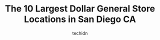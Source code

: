 ---
layout: ampstory
image: https://i0.wp.com/www.depkes.org/wp-content/uploads/2023/06/dollar-general-0-in-san-diego-ca-1685965348.jpeg?resize=640,853
author: techidn
featured: false
description: Discover the impressive array of Dollar General options in San Diego CA, where you can find 10 of the largest Dollar General establishments in the area. From renowned classics to hidden gems
title: The 10 Largest Dollar General Store Locations in San Diego CA
cover:
   title: The 10 Largest Dollar General Store Locations in San Diego CA
   subtitle: Rickpate
   background: https://www.depkes.org/wp-content/uploads/2023/06/dollar-general-0-in-san-diego-ca-1685965348.jpeg

pages: 
 - layout: thirds
   top: <h1>#1 99 Cents Only Stores</h1>
   bottom: "<p>One self checkout register for one supervised area with most common dollar deals items people often run in and out of the store for.  Do it for me at.least.  I just nee</p>"
   background: https://www.depkes.org/wp-content/uploads/2023/06/dollar-general-1-in-san-diego-ca-1685965348.jpeg
   backgroundblur: true
 - layout: thirds
   top: <h1>#2 99 Cents Only Stores</h1>
   bottom: "<p>4140 Clairemont Mesa Blvd, San Diego, CA 92117, United States</p>"
   background: https://www.depkes.org/wp-content/uploads/2023/06/dollar-general-2-in-san-diego-ca-1685965349.jpeg
   cta:
      link: https://www.depkes.org/blog/the-10-largest-dollar-general-store-locations-in-san-diego-ca/
      text: The 10 Largest Dollar General Store Locations in San Diego CA
 - layout: thirds
   top: <h1>#3 Dollar Tree</h1>
   bottom: "<p>6 N Euclid Ave, National City, CA 91950, United States</p>"
   background: https://www.depkes.org/wp-content/uploads/2023/06/dollar-general-3-in-san-diego-ca-1685965349.jpeg
   cta:
      link: https://www.depkes.org/blog/the-10-largest-dollar-general-store-locations-in-san-diego-ca/
      text: The 10 Largest Dollar General Store Locations in San Diego CA
 - layout: thirds
   top: <h1>#4 Dollar Tree</h1>
   bottom: "<p>2483 Imperial Ave, San Diego, CA 92102, United States</p>"
   background: https://images.unsplash.com/photo-1484589065579-248aad0d8b13?ixlib=rb-4.0.3&ixid=MnwxMjA3fDB8MHxwaG90by1wYWdlfHx8fGVufDB8fHx8&auto=format&fit=crop&w=640&h=853&q=80
   cta:
      link: https://www.depkes.org/blog/the-10-largest-dollar-general-store-locations-in-san-diego-ca/
      text: The 10 Largest Dollar General Store Locations in San Diego CA
 - layout: thirds
   top: <h1>#5 Dollar Tree</h1>
   bottom: "<p>4792 Clairemont Mesa Blvd, San Diego, CA 92117, United States</p>"
   background: https://images.unsplash.com/photo-1595364397663-fca4f075d796?ixlib=rb-4.0.3&ixid=MnwxMjA3fDB8MHxwaG90by1wYWdlfHx8fGVufDB8fHx8&auto=format&fit=crop&w=640&h=853&q=80
   cta:
      link: https://www.depkes.org/blog/the-10-largest-dollar-general-store-locations-in-san-diego-ca/
      text: The 10 Largest Dollar General Store Locations in San Diego CA
 - layout: thirds
   top: <h1>#6 Dollar Tree</h1>
   bottom: "<p>4520 Camino De La Plaza, San Ysidro, CA 92173, United States</p>"
   background: https://images.unsplash.com/photo-1608501821300-4f99e58bba77?ixlib=rb-4.0.3&ixid=MnwxMjA3fDB8MHxwaG90by1wYWdlfHx8fGVufDB8fHx8&auto=format&fit=crop&w=640&h=853&q=80
   cta:
      link: https://www.depkes.org/blog/the-10-largest-dollar-general-store-locations-in-san-diego-ca/
      text: The 10 Largest Dollar General Store Locations in San Diego CA
 - layout: thirds
   top: <h1>#7 Dollar Tree</h1>
   bottom: "<p>6503 University Ave, San Diego, CA 92115, United States</p>"
   background: https://images.unsplash.com/photo-1527067829737-402993088e6b?ixlib=rb-4.0.3&ixid=MnwxMjA3fDB8MHxwaG90by1wYWdlfHx8fGVufDB8fHx8&auto=format&fit=crop&w=640&h=853&q=80
   cta:
      link: https://www.depkes.org/blog/the-10-largest-dollar-general-store-locations-in-san-diego-ca/
      text: The 10 Largest Dollar General Store Locations in San Diego CA
 - layout: thirds
   middle: Continue reading...
   background: https://images.unsplash.com/photo-1549241520-425e3dfc01cb?ixlib=rb-4.0.3&ixid=MnwxMjA3fDB8MHxwaG90by1wYWdlfHx8fGVufDB8fHx8&auto=format&fit=crop&w=640&h=853&q=80
   cta:
      link: https://www.depkes.org/blog/the-10-largest-dollar-general-store-locations-in-san-diego-ca/
      text: The 10 Largest Dollar General Store Locations in San Diego CA
      
---